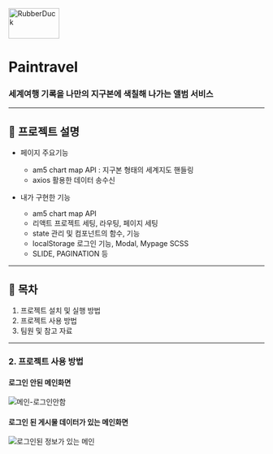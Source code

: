 <img src="/paintravel-frontend/src/img/common/logo.png" width="100px" height="60px" title="px(픽셀) 크기 설정" alt="RubberDuck"></img> 
# Paintravel
### 세계여행 기록을 나만의 지구본에 색칠해 나가는 앨범 서비스

---
  
## :pushpin: 프로젝트 설명
* 페이지 주요기능
  * am5 chart map API : 지구본 형태의 세계지도 핸들링
  * axios 활용한 데이터 송수신
  
* 내가 구현한 기능
  * am5 chart map API  
  * 리액트 프로젝트 세팅, 라우팅, 페이지 세팅  
  * state 관리 및 컴포넌트의 함수, 기능  
  * localStorage 로그인 기능, Modal, Mypage SCSS  
  * SLIDE, PAGINATION 등  

---
  
## :pushpin: 목차
1. 프로젝트 설치 및 실행 방법
2. 프로젝트 사용 방법
3. 팀원 및 참고 자료
---


### 2. 프로젝트 사용 방법
#### 로그인 안된 메인화면
![메인-로그인안함](https://user-images.githubusercontent.com/95121282/215316223-599b084c-2c7d-44dd-9a43-caa79be70878.png)
#### 로그인 된 게시물 데이터가 있는 메인화면
![로그인된 정보가 있는 메인](https://user-images.githubusercontent.com/95121282/215316192-2a3d1349-37e1-4639-98ee-67422a5b5e8a.png)
